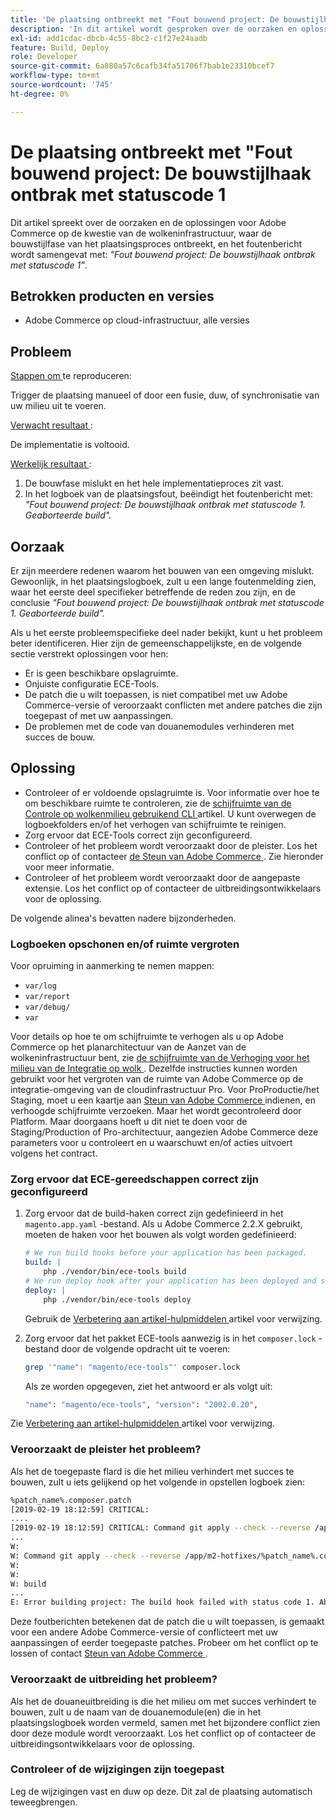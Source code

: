 ```yaml
---
title: 'De plaatsing ontbreekt met "Fout bouwend project: De bouwstijlhaak ontbrak met statuscode 1'
description: 'In dit artikel wordt gesproken over de oorzaken en oplossingen voor de Adobe Commerce met betrekking tot de cloudinfrastructuur, waarbij de constructiefase van het implementatieproces mislukt en de foutmelding wordt samengevat met: *"Fout bij het bouwen van project: De bouwhaak is mislukt met statuscode 1"*.'
exl-id: add1cdac-dbcb-4c55-8bc2-c1f27e24aadb
feature: Build, Deploy
role: Developer
source-git-commit: 6a880a57c6cafb34fa51706f7bab1e23310bcef7
workflow-type: tm+mt
source-wordcount: '745'
ht-degree: 0%

---
```


# De plaatsing ontbreekt met &quot;Fout bouwend project: De bouwstijlhaak ontbrak met statuscode 1

Dit artikel spreekt over de oorzaken en de oplossingen voor Adobe Commerce op de kwestie van de wolkeninfrastructuur, waar de bouwstijlfase van het plaatsingsproces ontbreekt, en het foutenbericht wordt samengevat met: *&quot;Fout bouwend project: De bouwstijlhaak ontbrak met statuscode 1&quot;*.

## Betrokken producten en versies

* Adobe Commerce op cloud-infrastructuur, alle versies

## Probleem

<u> Stappen om </u> te reproduceren:

Trigger de plaatsing manueel of door een fusie, duw, of synchronisatie van uw milieu uit te voeren.

<u> Verwacht resultaat </u>:

De implementatie is voltooid.

<u> Werkelijk resultaat </u>:

1. De bouwfase mislukt en het hele implementatieproces zit vast.
1. In het logboek van de plaatsingsfout, beëindigt het foutenbericht met: *&quot;Fout bouwend project: De bouwstijlhaak ontbrak met statuscode 1. Geaborteerde build&quot;.*

## Oorzaak

Er zijn meerdere redenen waarom het bouwen van een omgeving mislukt. Gewoonlijk, in het plaatsingslogboek, zult u een lange foutenmelding zien, waar het eerste deel specifieker betreffende de reden zou zijn, en de conclusie *&quot;Fout bouwend project: De bouwstijlhaak ontbrak met statuscode 1. Geaborteerde build&quot;.*

Als u het eerste probleemspecifieke deel nader bekijkt, kunt u het probleem beter identificeren. Hier zijn de gemeenschappelijkste, en de volgende sectie verstrekt oplossingen voor hen:

* Er is geen beschikbare opslagruimte.
* Onjuiste configuratie ECE-Tools.
* De patch die u wilt toepassen, is niet compatibel met uw Adobe Commerce-versie of veroorzaakt conflicten met andere patches die zijn toegepast of met uw aanpassingen.
* De problemen met de code van douanemodules verhinderen met succes de bouw.

## Oplossing

* Controleer of er voldoende opslagruimte is. Voor informatie over hoe te om beschikbare ruimte te controleren, zie de [ schijfruimte van de Controle op wolkenmilieu gebruikend CLI ](/help/how-to/general/check-disk-space-on-cloud-environment-using-cli.md) artikel. U kunt overwegen de logboekfolders en/of het verhogen van schijfruimte te reinigen.
* Zorg ervoor dat ECE-Tools correct zijn geconfigureerd.
* Controleer of het probleem wordt veroorzaakt door de pleister. Los het conflict op of contacteer [ de Steun van Adobe Commerce ](/help/help-center-guide/help-center/magento-help-center-user-guide.md#submit-ticket). Zie hieronder voor meer informatie.
* Controleer of het probleem wordt veroorzaakt door de aangepaste extensie. Los het conflict op of contacteer de uitbreidingsontwikkelaars voor de oplossing.

De volgende alinea&#39;s bevatten nadere bijzonderheden.

### Logboeken opschonen en/of ruimte vergroten

Voor opruiming in aanmerking te nemen mappen:

* `var/log`
* `var/report`
* `var/debug/`
* `var`

Voor details op hoe te om schijfruimte te verhogen als u op Adobe Commerce op het planarchitectuur van de Aanzet van de wolkeninfrastructuur bent, zie [ de schijfruimte van de Verhoging voor het milieu van de Integratie op wolk ](/help/how-to/general/increase-disk-space-for-integration-environment-on-cloud.md). Dezelfde instructies kunnen worden gebruikt voor het vergroten van de ruimte van Adobe Commerce op de integratie-omgeving van de cloudinfrastructuur Pro. Voor ProProductie/het Staging, moet u een kaartje aan [ Steun van Adobe Commerce ](/help/help-center-guide/help-center/magento-help-center-user-guide.md#submit-ticket) indienen, en verhoogde schijfruimte verzoeken. Maar het wordt gecontroleerd door Platform. Maar doorgaans hoeft u dit niet te doen voor de Staging/Production of Pro-architectuur, aangezien Adobe Commerce deze parameters voor u controleert en u waarschuwt en/of acties uitvoert volgens het contract.

### Zorg ervoor dat ECE-gereedschappen correct zijn geconfigureerd

1. Zorg ervoor dat de build-haken correct zijn gedefinieerd in het `magento.app.yaml` -bestand. Als u Adobe Commerce 2.2.X gebruikt, moeten de haken voor het bouwen als volgt worden gedefinieerd:

   ```yaml
   # We run build hooks before your application has been packaged.
   build: |
       php ./vendor/bin/ece-tools build
   # We run deploy hook after your application has been deployed and started.
   deploy: |
       php ./vendor/bin/ece-tools deploy
   ```

   Gebruik de [ Verbetering aan artikel-hulpmiddelen ](https://experienceleague.adobe.com/en/docs/commerce-cloud-service/user-guide/dev-tools/ece-tools/install-package) artikel voor verwijzing.

1. Zorg ervoor dat het pakket ECE-tools aanwezig is in het `composer.lock` -bestand door de volgende opdracht uit te voeren:

   ```bash
   grep '"name": "magento/ece-tools"' composer.lock
   ```

   Als ze worden opgegeven, ziet het antwoord er als volgt uit:

   ```bash
   "name": "magento/ece-tools", "version": "2002.0.20",
   ```

Zie [ Verbetering aan artikel-hulpmiddelen ](https://experienceleague.adobe.com/en/docs/commerce-cloud-service/user-guide/dev-tools/ece-tools/install-package) artikel voor verwijzing.

### Veroorzaakt de pleister het probleem?

Als het de toegepaste flard is die het milieu verhindert met succes te bouwen, zult u iets gelijkend op het volgende in opstellen logboek zien:

```bash
%patch_name%.composer.patch
[2019-02-19 18:12:59] CRITICAL:
....
[2019-02-19 18:12:59] CRITICAL: Command git apply --check --reverse /app/m2-hotfixes/%patch_name%.composer.patch returned code 1
...
W:
W: Command git apply --check --reverse /app/m2-hotfixes/%patch_name%.composer.patch returned code 1
W:
W:
W: build
...
E: Error building project: The build hook failed with status code 1. Aborted build.
```

Deze foutberichten betekenen dat de patch die u wilt toepassen, is gemaakt voor een andere Adobe Commerce-versie of conflicteert met uw aanpassingen of eerder toegepaste patches. Probeer om het conflict op te lossen of contact [ Steun van Adobe Commerce ](/help/help-center-guide/help-center/magento-help-center-user-guide.md#submit-ticket).

### Veroorzaakt de uitbreiding het probleem?

Als het de douaneuitbreiding is die het milieu om met succes verhindert te bouwen, zult u de naam van de douanemodule(en) die in het plaatsingslogboek worden vermeld, samen met het bijzondere conflict zien door deze module wordt veroorzaakt. Los het conflict op of contacteer de uitbreidingsontwikkelaars voor de oplossing.

### Controleer of de wijzigingen zijn toegepast

Leg de wijzigingen vast en duw op deze. Dit zal de plaatsing automatisch teweegbrengen.
